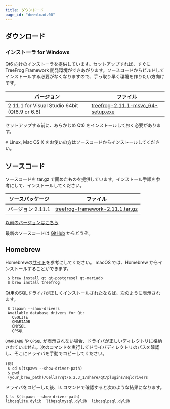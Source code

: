 ```yaml
---
title: ダウンドード
page_id: "download.00"
---
```


## ダウンロード

### インストーラ for Windows

Qt6 向けのインストーラを提供しています。セットアップすれば、すぐに TreeFrog Framework 開発環境ができあがります。ソースコードからビルドしてインストールする必要がなくなりますので、手っ取り早く環境を作りたい方向けです。

<div class="table-div" markdown="1">

| バージョン                                      | ファイル                               |
|------------------------------------------------|---------------------------------------|
| 2.11.1 for Visual Studio 64bit (Qt6.9 or 6.8) | [<i class="fa fa-download" aria-hidden="true"></i> treefrog-2.11.1-msvc_64-setup.exe](https://github.com/treefrogframework/treefrog-framework/releases/download/v2.11.1/treefrog-2.11.1-msvc_64-setup.exe) |

</div>

セットアップする前に、あらかじめ Qt6 をインストールしておく必要があります。

※ Linux, Mac OS X をお使いの方はソースコードからインストールしてください。

## ソースコード

ソースコードを tar.gz で固めたものを提供しています。インストール手順を参考にして、インストールしてください。

<div class="table-div" markdown="1">

| ソースパッケージ  | ファイル                         |
|-------------------|----------------------------------|
| バージョン 2.11.1 | [<i class="fa fa-download" aria-hidden="true"></i> treefrog-framework-2.11.1.tar.gz](https://github.com/treefrogframework/treefrog-framework/archive/v2.11.1.tar.gz) |

</div>

 [以前のバージョンはこちら <i class="fa fa-angle-double-right" aria-hidden="true"></i>](https://github.com/treefrogframework/treefrog-framework/releases)

最新のソースコードは [GitHub](https://github.com/treefrogframework/) からどうぞ。

## Homebrew

Homebrewの[サイト](https://formulae.brew.sh/formula/treefrog)を参考にしてください。
macOS では、Homebrew からインストールすることができます。

```
 $ brew install qt qt-postgresql qt-mariadb
 $ brew install treefrog
```

Qt用のSQLドライバが正しくインストールされたならば、次のように表示されます。

```
 $ tspawn --show-drivers
 Available database drivers for Qt:
   QSQLITE
   QMARIADB
   QMYSQL
   QPSQL
```

`QMARIADB` や `QPSQL` が表示されない場合、ドライバが正しいディレクトリに格納されていません。次のコマンドを実行してドライバディレクトリのパスを確認し、そこにドライバを手動でコピーしてください。

```
(例)
 $ cd $(tspawn --show-driver-path)
 $ pwd
 (your_brew_path)/Cellar/qt/6.2.3_1/share/qt/plugins/sqldrivers
```

ドライバをコピーした後、ls コマンドで確認すると次のような結果になります。

```
$ ls $(tspawn --show-driver-path)
libqsqlite.dylib  libqsqlmysql.dylib  libqsqlpsql.dylib
```
